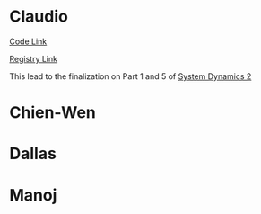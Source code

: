 # Claudio
[Code Link](https://nbviewer.jupyter.org/github/cvignola95/cvignola95.github.io/blob/main/System_Dynamics_Claudio.ipynb)

[Registry Link](/System_Dynamics_Claudio.ipynb)

This lead to the finalization on Part 1 and 5 of [System Dynamics 2](https://nbviewer.jupyter.org/github/cvignola95/cvignola95.github.io/blob/main/System_Dynamics_Claudio.ipynb)

# Chien-Wen


# Dallas


# Manoj



